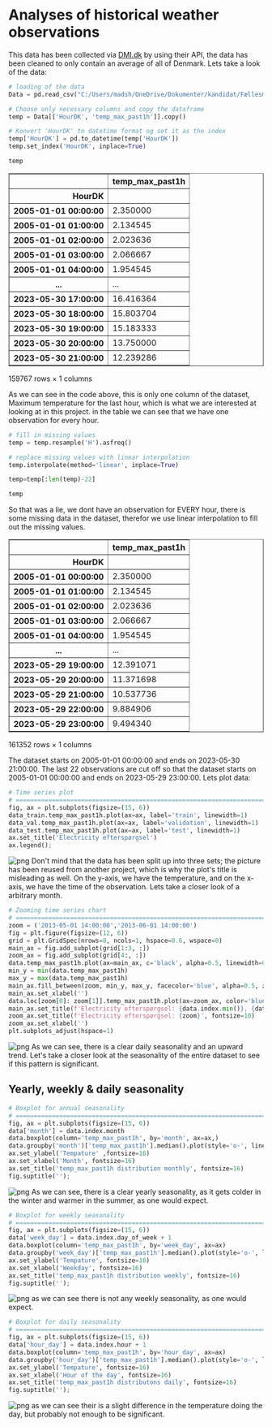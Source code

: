 # Analyses of historical weather observations

This data has been collected via [DMI.dk](https://www.dmi.dk/frie-data/) by using their API, the data has been cleaned to only contain an average of all of Denmark. Lets take a look of the data:

```python
# loading of the data
Data = pd.read_csv("C:/Users/madsh/OneDrive/Dokumenter/kandidat/Fællesmappe/Speciale/Data/Forbrug og Vejr Data.csv")

# Choose only necessary columns and copy the dataframe
temp = Data[['HourDK', 'temp_max_past1h']].copy()

# Konvert 'HourDK' to datetime format og set it as the index
temp['HourDK'] = pd.to_datetime(temp['HourDK'])
temp.set_index('HourDK', inplace=True)

temp
```
<div>
<style scoped>
    .dataframe tbody tr th:only-of-type {
        vertical-align: middle;
    }

    .dataframe tbody tr th {
        vertical-align: top;
    }

    .dataframe thead th {
        text-align: right;
    }
</style>
<table border="1" class="dataframe">
  <thead>
    <tr style="text-align: right;">
      <th></th>
      <th>temp_max_past1h</th>
    </tr>
    <tr>
      <th>HourDK</th>
      <th></th>
    </tr>
  </thead>
  <tbody>
    <tr>
      <th>2005-01-01 00:00:00</th>
      <td>2.350000</td>
    </tr>
    <tr>
      <th>2005-01-01 01:00:00</th>
      <td>2.134545</td>
    </tr>
    <tr>
      <th>2005-01-01 02:00:00</th>
      <td>2.023636</td>
    </tr>
    <tr>
      <th>2005-01-01 03:00:00</th>
      <td>2.066667</td>
    </tr>
    <tr>
      <th>2005-01-01 04:00:00</th>
      <td>1.954545</td>
    </tr>
    <tr>
      <th>...</th>
      <td>...</td>
    </tr>
    <tr>
      <th>2023-05-30 17:00:00</th>
      <td>16.416364</td>
    </tr>
    <tr>
      <th>2023-05-30 18:00:00</th>
      <td>15.803704</td>
    </tr>
    <tr>
      <th>2023-05-30 19:00:00</th>
      <td>15.183333</td>
    </tr>
    <tr>
      <th>2023-05-30 20:00:00</th>
      <td>13.750000</td>
    </tr>
    <tr>
      <th>2023-05-30 21:00:00</th>
      <td>12.239286</td>
    </tr>
  </tbody>
</table>
<p>159767 rows × 1 columns</p>
</div>

As we can see in the code above, this is only one column of the dataset, Maximum temperature for the last hour, which is what we are interested at looking at in this project. in the table we can see that we have one observation for every hour.

```python
# fill in missing values
temp = temp.resample('H').asfreq()

# replace missing values with linear interpolation
temp.interpolate(method='linear', inplace=True)

temp=temp[:len(temp)-22]

temp
```
So that was a lie, we dont have an observation for EVERY hour, there is some missing data in the dataset, therefor we use linear interpolation to fill out the missing values.

<div>
<style scoped>
    .dataframe tbody tr th:only-of-type {
        vertical-align: middle;
    }

    .dataframe tbody tr th {
        vertical-align: top;
    }

    .dataframe thead th {
        text-align: right;
    }
</style>
<table border="1" class="dataframe">
  <thead>
    <tr style="text-align: right;">
      <th></th>
      <th>temp_max_past1h</th>
    </tr>
    <tr>
      <th>HourDK</th>
      <th></th>
    </tr>
  </thead>
  <tbody>
    <tr>
      <th>2005-01-01 00:00:00</th>
      <td>2.350000</td>
    </tr>
    <tr>
      <th>2005-01-01 01:00:00</th>
      <td>2.134545</td>
    </tr>
    <tr>
      <th>2005-01-01 02:00:00</th>
      <td>2.023636</td>
    </tr>
    <tr>
      <th>2005-01-01 03:00:00</th>
      <td>2.066667</td>
    </tr>
    <tr>
      <th>2005-01-01 04:00:00</th>
      <td>1.954545</td>
    </tr>
    <tr>
      <th>...</th>
      <td>...</td>
    </tr>
    <tr>
      <th>2023-05-29 19:00:00</th>
      <td>12.391071</td>
    </tr>
    <tr>
      <th>2023-05-29 20:00:00</th>
      <td>11.371698</td>
    </tr>
    <tr>
      <th>2023-05-29 21:00:00</th>
      <td>10.537736</td>
    </tr>
    <tr>
      <th>2023-05-29 22:00:00</th>
      <td>9.884906</td>
    </tr>
    <tr>
      <th>2023-05-29 23:00:00</th>
      <td>9.494340</td>
    </tr>
  </tbody>
</table>
<p>161352 rows × 1 columns</p>
</div>

The dataset starts on 2005-01-01 00:00:00 and ends on 2023-05-30 21:00:00. The last 22 observations are cut off so that the dataset starts on 2005-01-01 00:00:00 and ends on 2023-05-29 23:00:00. Lets plot data:

```python
# Time series plot
# ==============================================================================
fig, ax = plt.subplots(figsize=(15, 6))
data_train.temp_max_past1h.plot(ax=ax, label='train', linewidth=1)
data_val.temp_max_past1h.plot(ax=ax, label='validation', linewidth=1)
data_test.temp_max_past1h.plot(ax=ax, label='test', linewidth=1)
ax.set_title('Electricity efterspørgsel')
ax.legend();
```

![png](output_7_0.png)
Don't mind that the data has been split up into three sets; the picture has been reused from another project, which is why the plot's title is misleading as well. On the y-axis, we have the temperature, and on the x-axis, we have the time of the observation. Lets take a closer look of a arbitrary month.

```python
# Zooming time series chart
# ==============================================================================
zoom = ('2013-05-01 14:00:00','2013-06-01 14:00:00')
fig = plt.figure(figsize=(12, 6))
grid = plt.GridSpec(nrows=8, ncols=1, hspace=0.6, wspace=0)
main_ax = fig.add_subplot(grid[1:3, :])
zoom_ax = fig.add_subplot(grid[4:, :])
data.temp_max_past1h.plot(ax=main_ax, c='black', alpha=0.5, linewidth=0.5)
min_y = min(data.temp_max_past1h)
max_y = max(data.temp_max_past1h)
main_ax.fill_between(zoom, min_y, max_y, facecolor='blue', alpha=0.5, zorder=0)
main_ax.set_xlabel('')
data.loc[zoom[0]: zoom[1]].temp_max_past1h.plot(ax=zoom_ax, color='blue', linewidth=1)
main_ax.set_title(f'Electricity efterspørgsel: {data.index.min()}, {data.index.max()}', fontsize=10)
zoom_ax.set_title(f'Electricity efterspørgsel: {zoom}', fontsize=10)
zoom_ax.set_xlabel('')
plt.subplots_adjust(hspace=1)
```

![png](output_8_0.png)
As we can see, there is a clear daily seasonality and an upward trend. Let's take a closer look at the seasonality of the entire dataset to see if this pattern is significant.

## Yearly, weekly & daily seasonality
```python
# Boxplot for annual seasonality
# ==============================================================================
fig, ax = plt.subplots(figsize=(15, 6))
data['month'] = data.index.month
data.boxplot(column='temp_max_past1h', by='month', ax=ax,)
data.groupby('month')['temp_max_past1h'].median().plot(style='o-', linewidth=0.8, ax=ax, fontsize=16)
ax.set_ylabel('Tempature' ,fontsize=16)
ax.set_xlabel('Month', fontsize=16)
ax.set_title('temp_max_past1h distribution monthly', fontsize=16)
fig.suptitle('');
```    
![png](output_10_0.png)
As we can see, there is a clear yearly seasonality, as it gets colder in the winter and warmer in the summer, as one would expect.

```python
# Boxplot for weekly seasonality
# ==============================================================================
fig, ax = plt.subplots(figsize=(15, 6))
data['week_day'] = data.index.day_of_week + 1
data.boxplot(column='temp_max_past1h', by='week_day', ax=ax)
data.groupby('week_day')['temp_max_past1h'].median().plot(style='o-', linewidth=0.8, ax=ax, fontsize=16)
ax.set_ylabel('Tempature', fontsize=16)
ax.set_xlabel('Weekday', fontsize=16)
ax.set_title('temp_max_past1h distribution weekly', fontsize=16)
fig.suptitle('');
```  
![png](output_11_0.png)
as we can see there is not any weekly seasonality, as one would expect.

```python
# Boxplot for daily seasonality
# ==============================================================================
fig, ax = plt.subplots(figsize=(15, 6))
data['hour_day'] = data.index.hour + 1
data.boxplot(column='temp_max_past1h', by='hour_day', ax=ax)
data.groupby('hour_day')['temp_max_past1h'].median().plot(style='o-', linewidth=0.8, ax=ax,  fontsize=16)
ax.set_ylabel('Tempature', fontsize=16)
ax.set_xlabel('Hour of the day', fontsize=16)
ax.set_title('temp_max_past1h distributons daily', fontsize=16)
fig.suptitle('');
```    
![png](output_12_0.png)
as we can see their is a slight difference in the temperature doing the day, but probably not enough to be significant.
